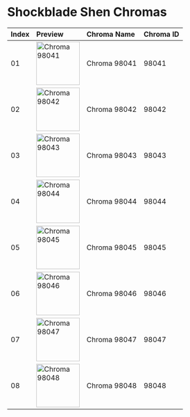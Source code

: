 # Shockblade Shen Chromas

| Index | Preview | Chroma Name | Chroma ID |
|:---|:---|:---|:---|
| 01 | <img src='https://raw.communitydragon.org/latest/plugins/rcp-be-lol-game-data/global/default/v1/champion-chroma-images/98/98041.png' alt='Chroma 98041' width='100'> | Chroma 98041 | 98041 |
| 02 | <img src='https://raw.communitydragon.org/latest/plugins/rcp-be-lol-game-data/global/default/v1/champion-chroma-images/98/98042.png' alt='Chroma 98042' width='100'> | Chroma 98042 | 98042 |
| 03 | <img src='https://raw.communitydragon.org/latest/plugins/rcp-be-lol-game-data/global/default/v1/champion-chroma-images/98/98043.png' alt='Chroma 98043' width='100'> | Chroma 98043 | 98043 |
| 04 | <img src='https://raw.communitydragon.org/latest/plugins/rcp-be-lol-game-data/global/default/v1/champion-chroma-images/98/98044.png' alt='Chroma 98044' width='100'> | Chroma 98044 | 98044 |
| 05 | <img src='https://raw.communitydragon.org/latest/plugins/rcp-be-lol-game-data/global/default/v1/champion-chroma-images/98/98045.png' alt='Chroma 98045' width='100'> | Chroma 98045 | 98045 |
| 06 | <img src='https://raw.communitydragon.org/latest/plugins/rcp-be-lol-game-data/global/default/v1/champion-chroma-images/98/98046.png' alt='Chroma 98046' width='100'> | Chroma 98046 | 98046 |
| 07 | <img src='https://raw.communitydragon.org/latest/plugins/rcp-be-lol-game-data/global/default/v1/champion-chroma-images/98/98047.png' alt='Chroma 98047' width='100'> | Chroma 98047 | 98047 |
| 08 | <img src='https://raw.communitydragon.org/latest/plugins/rcp-be-lol-game-data/global/default/v1/champion-chroma-images/98/98048.png' alt='Chroma 98048' width='100'> | Chroma 98048 | 98048 |
